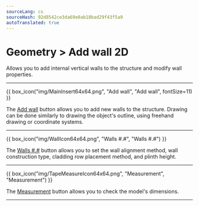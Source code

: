 ```yaml
---
sourceLang: cs
sourceHash: 92d8542ce3da69e0ab18bad29f43f5a9
autoTranslated: true
---
```


</head>


  <h1>Geometry &gt; Add wall 2D</h1>
  <p>Allows you to add internal vertical walls to the structure and modify wall properties.</p>

  <hr class="main">

  {{ box_icon("img/MainInsert64x64.png", "Add wall", "Add wall", fontSize=11) }}
  <p>The <u>Add wall</u> button allows you to add new walls to the structure. Drawing can be done similarly to drawing the object's outline, using freehand drawing or coordinate systems.</p>

  <hr class="main">

{{ box_icon("img/WallIcon64x64.png", "Walls #.#", "Walls #.#") }} 
  <p>The <u>Walls #.#</u> button allows you to set the wall alignment method, wall construction type, cladding row placement method, and plinth height.</p>

  <hr class="main">

{{ box_icon("img/TapeMeasureIcon64x64.png", "Measurement", "Measurement") }}
  <p>The <u>Measurement</u> button allows you to check the model's dimensions.</p>

  <hr class="main">

<!-- product: HiStruct Building Configurator -->